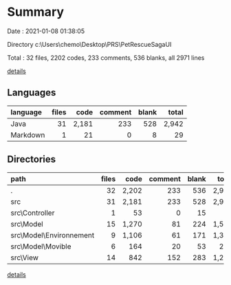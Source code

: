 # Summary

Date : 2021-01-08 01:38:05

Directory c:\Users\chemo\Desktop\PRS\PetRescueSagaUI

Total : 32 files,  2202 codes, 233 comments, 536 blanks, all 2971 lines

[details](details.md)

## Languages
| language | files | code | comment | blank | total |
| :--- | ---: | ---: | ---: | ---: | ---: |
| Java | 31 | 2,181 | 233 | 528 | 2,942 |
| Markdown | 1 | 21 | 0 | 8 | 29 |

## Directories
| path | files | code | comment | blank | total |
| :--- | ---: | ---: | ---: | ---: | ---: |
| . | 32 | 2,202 | 233 | 536 | 2,971 |
| src | 31 | 2,181 | 233 | 528 | 2,942 |
| src\Controller | 1 | 53 | 0 | 15 | 68 |
| src\Model | 15 | 1,270 | 81 | 224 | 1,575 |
| src\Model\Environnement | 9 | 1,106 | 61 | 171 | 1,338 |
| src\Model\Movible | 6 | 164 | 20 | 53 | 237 |
| src\View | 14 | 842 | 152 | 283 | 1,277 |

[details](details.md)